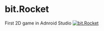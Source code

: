 # bit.Rocket
First 2D game in Adnroid Studio
[![bit.Rocket](https://img.youtube.com/vi/jVq0mGxV2_w&t=6s/0.jpg)](https://youtu.be/jVq0mGxV2_w)


